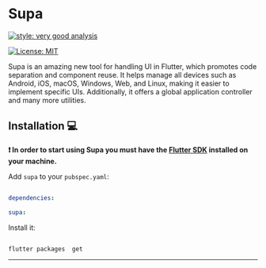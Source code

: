 
# Supa

  

[![style: very good analysis][very_good_analysis_badge]][very_good_analysis_link]

[![License: MIT][license_badge]][license_link]

  

Supa is an amazing new tool for handling UI in Flutter, which promotes code separation and component reuse. It helps manage all devices such as Android, iOS, macOS, Windows, Web, and Linux, making it easier to implement specific UIs. Additionally, it offers a global application controller and many more utilities.

  

## Installation 💻

  

**❗ In order to start using Supa you must have the [Flutter SDK][flutter_install_link] installed on your machine.**

  

Add `supa` to your `pubspec.yaml`:

  

```yaml

dependencies:

supa:

```

  

Install it:

  

```sh

flutter packages  get

```

  

---

  
[flutter_install_link]: https://docs.flutter.dev/get-started/install

[github_actions_link]: https://docs.github.com/en/actions/learn-github-actions

[license_badge]: https://img.shields.io/badge/license-MIT-blue.svg

[license_link]: https://opensource.org/licenses/MIT

[logo_black]: https://raw.githubusercontent.com/VGVentures/very_good_brand/main/styles/README/vgv_logo_black.png#gh-light-mode-only

[logo_white]: https://raw.githubusercontent.com/VGVentures/very_good_brand/main/styles/README/vgv_logo_white.png#gh-dark-mode-only

[mason_link]: https://github.com/felangel/mason

[very_good_analysis_badge]: https://img.shields.io/badge/style-very_good_analysis-B22C89.svg

[very_good_analysis_link]: https://pub.dev/packages/very_good_analysis

[very_good_cli_link]: https://pub.dev/packages/very_good_cli

[very_good_coverage_link]: https://github.com/marketplace/actions/very-good-coverage

[very_good_ventures_link]: https://verygood.ventures

[very_good_ventures_link_light]: https://verygood.ventures#gh-light-mode-only

[very_good_ventures_link_dark]: https://verygood.ventures#gh-dark-mode-only

[very_good_workflows_link]: https://github.com/VeryGoodOpenSource/very_good_workflows